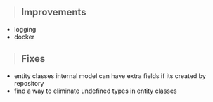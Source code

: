 > ## Improvements

- logging
- docker


> ## Fixes

- entity classes internal model can have extra fields if its created by repository
- find a way to eliminate undefined types in entity classes
